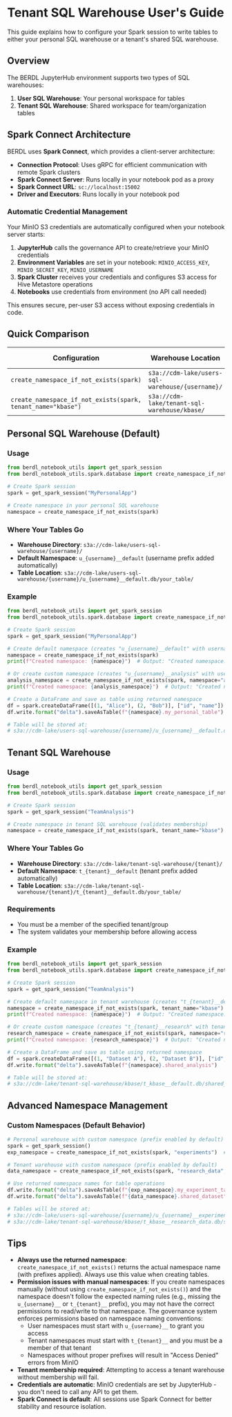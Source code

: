 # Tenant SQL Warehouse User's Guide

This guide explains how to configure your Spark session to write tables to either your personal SQL warehouse or a tenant's shared SQL warehouse.

## Overview

The BERDL JupyterHub environment supports two types of SQL warehouses:

1. **User SQL Warehouse**: Your personal workspace for tables
2. **Tenant SQL Warehouse**: Shared workspace for team/organization tables

## Spark Connect Architecture

BERDL uses **Spark Connect**, which provides a client-server architecture:
- **Connection Protocol**: Uses gRPC for efficient communication with remote Spark clusters
- **Spark Connect Server**: Runs locally in your notebook pod as a proxy
- **Spark Connect URL**: `sc://localhost:15002`
- **Driver and Executors**: Runs locally in your notebook pod

### Automatic Credential Management

Your MinIO S3 credentials are automatically configured when your notebook server starts:

1. **JupyterHub** calls the governance API to create/retrieve your MinIO credentials
2. **Environment Variables** are set in your notebook: `MINIO_ACCESS_KEY`, `MINIO_SECRET_KEY`, `MINIO_USERNAME`
3. **Spark Cluster** receives your credentials and configures S3 access for Hive Metastore operations
4. **Notebooks** use credentials from environment (no API call needed)

This ensures secure, per-user S3 access without exposing credentials in code.

## Quick Comparison

| Configuration | Warehouse Location | Tables Location | Default Namespace |
|--------------|-------------------|----------------|-------------------|
| `create_namespace_if_not_exists(spark)` | `s3a://cdm-lake/users-sql-warehouse/{username}/` | Personal workspace | `u_{username}__default` |
| `create_namespace_if_not_exists(spark, tenant_name="kbase")` | `s3a://cdm-lake/tenant-sql-warehouse/kbase/` | Tenant workspace | `t_kbase__default` |

## Personal SQL Warehouse (Default)

### Usage
```python
from berdl_notebook_utils import get_spark_session
from berdl_notebook_utils.spark.database import create_namespace_if_not_exists

# Create Spark session
spark = get_spark_session("MyPersonalApp")

# Create namespace in your personal SQL warehouse
namespace = create_namespace_if_not_exists(spark)
```

### Where Your Tables Go
- **Warehouse Directory**: `s3a://cdm-lake/users-sql-warehouse/{username}/`
- **Default Namespace**: `u_{username}__default` (username prefix added automatically)
- **Table Location**: `s3a://cdm-lake/users-sql-warehouse/{username}/u_{username}__default.db/your_table/`

### Example
```python
from berdl_notebook_utils import get_spark_session
from berdl_notebook_utils.spark.database import create_namespace_if_not_exists

# Create Spark session
spark = get_spark_session("MyPersonalApp")

# Create default namespace (creates "u_{username}__default" with username prefix)
namespace = create_namespace_if_not_exists(spark)
print(f"Created namespace: {namespace}")  # Output: "Created namespace: u_{username}__default"

# Or create custom namespace (creates "u_{username}__analysis" with username prefix)
analysis_namespace = create_namespace_if_not_exists(spark, namespace="analysis")
print(f"Created namespace: {analysis_namespace}")  # Output: "Created namespace: u_{username}__analysis"

# Create a DataFrame and save as table using returned namespace
df = spark.createDataFrame([(1, "Alice"), (2, "Bob")], ["id", "name"])
df.write.format("delta").saveAsTable(f"{namespace}.my_personal_table")

# Table will be stored at:
# s3a://cdm-lake/users-sql-warehouse/{username}/u_{username}__default.db/my_personal_table/
```

## Tenant SQL Warehouse

### Usage
```python
from berdl_notebook_utils import get_spark_session
from berdl_notebook_utils.spark.database import create_namespace_if_not_exists

# Create Spark session
spark = get_spark_session("TeamAnalysis")

# Create namespace in tenant SQL warehouse (validates membership)
namespace = create_namespace_if_not_exists(spark, tenant_name="kbase")
```

### Where Your Tables Go
- **Warehouse Directory**: `s3a://cdm-lake/tenant-sql-warehouse/{tenant}/`
- **Default Namespace**: `t_{tenant}__default` (tenant prefix added automatically)
- **Table Location**: `s3a://cdm-lake/tenant-sql-warehouse/{tenant}/t_{tenant}__default.db/your_table/`

### Requirements
- You must be a member of the specified tenant/group
- The system validates your membership before allowing access

### Example
```python
from berdl_notebook_utils import get_spark_session
from berdl_notebook_utils.spark.database import create_namespace_if_not_exists

# Create Spark session
spark = get_spark_session("TeamAnalysis")

# Create default namespace in tenant warehouse (creates "t_{tenant}__default" with tenant prefix)
namespace = create_namespace_if_not_exists(spark, tenant_name="kbase")
print(f"Created namespace: {namespace}")  # Output: "Created namespace: t_kbase__default"

# Or create custom namespace (creates "t_{tenant}__research" with tenant prefix)
research_namespace = create_namespace_if_not_exists(spark, namespace="research", tenant_name="kbase")
print(f"Created namespace: {research_namespace}")  # Output: "Created namespace: t_kbase__research"

# Create a DataFrame and save as table using returned namespace
df = spark.createDataFrame([(1, "Dataset A"), (2, "Dataset B")], ["id", "dataset"])
df.write.format("delta").saveAsTable(f"{namespace}.shared_analysis")

# Table will be stored at:
# s3a://cdm-lake/tenant-sql-warehouse/kbase/t_kbase__default.db/shared_analysis/
```

## Advanced Namespace Management

### Custom Namespaces (Default Behavior)
```python
# Personal warehouse with custom namespace (prefix enabled by default)
spark = get_spark_session()
exp_namespace = create_namespace_if_not_exists(spark, "experiments")  # Returns "u_{username}__experiments"

# Tenant warehouse with custom namespace (prefix enabled by default)
data_namespace = create_namespace_if_not_exists(spark, "research_data", tenant_name="kbase")  # Returns "t_kbase__research_data"

# Use returned namespace names for table operations
df.write.format("delta").saveAsTable(f"{exp_namespace}.my_experiment_table")
df.write.format("delta").saveAsTable(f"{data_namespace}.shared_dataset")

# Tables will be stored at:
# s3a://cdm-lake/users-sql-warehouse/{username}/u_{username}__experiments.db/my_experiment_table/
# s3a://cdm-lake/tenant-sql-warehouse/kbase/t_kbase__research_data.db/shared_dataset/
```

## Tips

- **Always use the returned namespace**: `create_namespace_if_not_exists()` returns the actual namespace name (with prefixes applied). Always use this value when creating tables.
- **Permission issues with manual namespaces**: If you create namespaces manually (without using `create_namespace_if_not_exists()`) and the namespace doesn't follow the expected naming rules (e.g., missing the `u_{username}__` or `t_{tenant}__` prefix), you may not have the correct permissions to read/write to that namespace. The governance system enforces permissions based on namespace naming conventions:
  - User namespaces must start with `u_{username}__` to grant you access
  - Tenant namespaces must start with `t_{tenant}__` and you must be a member of that tenant
  - Namespaces without proper prefixes will result in "Access Denied" errors from MinIO
- **Tenant membership required**: Attempting to access a tenant warehouse without membership will fail.
- **Credentials are automatic**: MinIO credentials are set by JupyterHub - you don't need to call any API to get them.
- **Spark Connect is default**: All sessions use Spark Connect for better stability and resource isolation.
